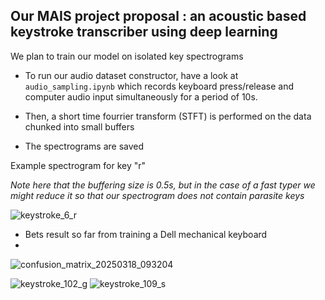 ## Our MAIS project proposal : an acoustic based keystroke transcriber using deep learning 

We plan to train our model on isolated key spectrograms

* To run our audio dataset constructor, have a look at  `audio_sampling.ipynb` which records keyboard press/release and computer audio input simultaneously for a period of 10s.

* Then, a short time fourrier transform (STFT) is performed on the data chunked into small buffers
  
* The spectrograms are saved

Example spectrogram for key "r" 

*Note here that the buffering size is 0.5s, but in the case of a fast typer we might reduce it so that our spectrogram does not contain parasite keys*

![keystroke_6_r](https://github.com/user-attachments/assets/114ad7b2-a44b-4006-8a10-9597e8fc58a9)

* Bets result so far from training a Dell mechanical keyboard
* 
![confusion_matrix_20250318_093204](https://github.com/user-attachments/assets/13ffa579-c202-4ca7-afe6-fa5e7e7efbc3)


![keystroke_102_g](https://github.com/user-attachments/assets/d10ed852-f746-474f-bb1b-47cf19ad4666)
![keystroke_109_s](https://github.com/user-attachments/assets/c48f4430-3a2f-47ba-a7c0-fc8fd2478f12)
